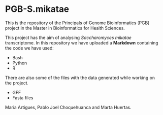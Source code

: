 # PGB-S.mikatae

This is the repository of the Principals of Genome Bioinformatics (PGB) project in the Master in Bioinformatics for Health Sciences.

This project has the aim of analysing *Saccharomyces mikatae* transcriptome. In this repository we have uploaded a **Markdown** containing the code we have used:
- Bash 
- Python
- R

There are also some of the files with the data generated while working on the project. 
- GFF
- Fasta files 


Maria Artigues, Pablo Joel Choquehuanca and Marta Huertas.
